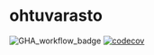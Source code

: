 # ohtuvarasto

![GHA_workflow_badge](https://github.com/mirellel/ohtuvarasto/workflows/CI/badge.svg)
[![codecov](https://codecov.io/gh/mirellel/ohtuvarasto/branch/main/graph/badge.svg?token=5FQTHJ4CLM)](https://codecov.io/gh/mirellel/ohtuvarasto)
